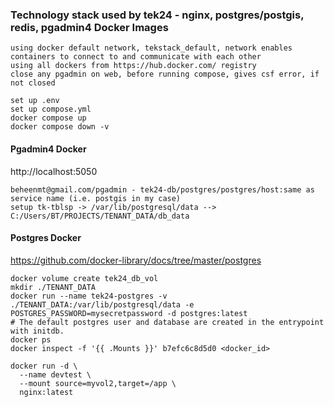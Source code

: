 ### Technology stack used by tek24 - nginx, postgres/postgis, redis, pgadmin4 Docker Images

```
using docker default network, tekstack_default, network enables containers to connect to and communicate with each other
using all dockers from https://hub.docker.com/ registry
close any pgadmin on web, before running compose, gives csf error, if not closed

set up .env 
set up compose.yml
docker compose up
docker compose down -v
```

#### Pgadmin4 Docker
http://localhost:5050 
```
beheenmt@gmail.com/pgadmin - tek24-db/postgres/postgres/host:same as service name (i.e. postgis in my case)
setup tk-tblsp -> /var/lib/postgresql/data --> C:/Users/BT/PROJECTS/TENANT_DATA/db_data
```

#### Postgres Docker
https://github.com/docker-library/docs/tree/master/postgres

```
docker volume create tek24_db_vol
mkdir ./TENANT_DATA
docker run --name tek24-postgres -v ./TENANT_DATA:/var/lib/postgresql/data -e POSTGRES_PASSWORD=mysecretpassword -d postgres:latest
# The default postgres user and database are created in the entrypoint with initdb.
docker ps
docker inspect -f '{{ .Mounts }}' b7efc6c8d5d0 <docker_id>

docker run -d \
  --name devtest \
  --mount source=myvol2,target=/app \
  nginx:latest
```
